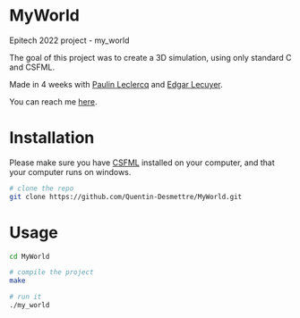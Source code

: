 # MyWorld
Epitech 2022 project - my_world

The goal of this project was to create a 3D simulation, using only standard C and CSFML.

Made in 4 weeks with [Paulin Leclercq](https://www.linkedin.com/in/paulinleclercq/) and [Edgar Lecuyer](https://www.linkedin.com/in/edgar-lecuyer-240419232/).

You can reach me [here](https://www.linkedin.com/in/quentin-desmettre/).

# Installation

Please make sure you have [CSFML](https://www.sfml-dev.org/download/csfml/index.php) installed on your computer, and that your computer runs on windows.

```bash
# clone the repo
git clone https://github.com/Quentin-Desmettre/MyWorld.git
```

# Usage

```bash
cd MyWorld

# compile the project
make

# run it
./my_world
```
